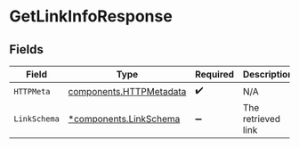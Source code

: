 # GetLinkInfoResponse


## Fields

| Field                                                              | Type                                                               | Required                                                           | Description                                                        |
| ------------------------------------------------------------------ | ------------------------------------------------------------------ | ------------------------------------------------------------------ | ------------------------------------------------------------------ |
| `HTTPMeta`                                                         | [components.HTTPMetadata](../../models/components/httpmetadata.md) | :heavy_check_mark:                                                 | N/A                                                                |
| `LinkSchema`                                                       | [*components.LinkSchema](../../models/components/linkschema.md)    | :heavy_minus_sign:                                                 | The retrieved link                                                 |